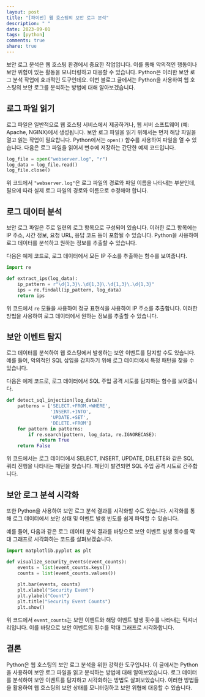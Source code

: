 ```yaml
---
layout: post
title: "[파이썬] 웹 호스팅의 보안 로그 분석"
description: " "
date: 2023-09-01
tags: [python]
comments: true
share: true
---
```


보안 로그 분석은 웹 호스팅 환경에서 중요한 작업입니다. 이를 통해 악의적인 행동이나 보안 위험이 있는 활동을 모니터링하고 대응할 수 있습니다. Python은 이러한 보안 로그 분석 작업에 효과적인 도구인데요. 이번 블로그 글에서는 Python을 사용하여 웹 호스팅의 보안 로그를 분석하는 방법에 대해 알아보겠습니다.

## 로그 파일 읽기

로그 파일은 일반적으로 웹 호스팅 서비스에서 제공하거나, 웹 서버 소프트웨어 (예: Apache, NGINX)에서 생성됩니다. 보안 로그 파일을 읽기 위해서는 먼저 해당 파일을 열고 읽는 작업이 필요합니다. Python에서는 `open()` 함수를 사용하여 파일을 열 수 있습니다. 다음은 로그 파일을 읽어서 변수에 저장하는 간단한 예제 코드입니다.

```python
log_file = open("webserver.log", "r")
log_data = log_file.read()
log_file.close()
```

위 코드에서 `"webserver.log"`은 로그 파일의 경로와 파일 이름을 나타내는 부분인데, 필요에 따라 실제 로그 파일의 경로와 이름으로 수정해야 합니다.

## 로그 데이터 분석

보안 로그 파일은 주로 일련의 로그 항목으로 구성되어 있습니다. 이러한 로그 항목에는 IP 주소, 시간 정보, 요청 URL, 응답 코드 등이 포함될 수 있습니다. Python을 사용하여 로그 데이터를 분석하고 원하는 정보를 추출할 수 있습니다.

다음은 예제 코드로, 로그 데이터에서 모든 IP 주소를 추출하는 함수를 보여줍니다.

```python
import re

def extract_ips(log_data):
    ip_pattern = r"\d{1,3}\.\d{1,3}\.\d{1,3}\.\d{1,3}"
    ips = re.findall(ip_pattern, log_data)
    return ips
```

위 코드에서 `re` 모듈을 사용하여 정규 표현식을 사용하여 IP 주소를 추출합니다. 이러한 방법을 사용하여 로그 데이터에서 원하는 정보를 추출할 수 있습니다.

## 보안 이벤트 탐지

로그 데이터를 분석하여 웹 호스팅에서 발생하는 보안 이벤트를 탐지할 수도 있습니다. 예를 들어, 악의적인 SQL 삽입을 감지하기 위해 로그 데이터에서 특정 패턴을 찾을 수 있습니다.

다음은 예제 코드로, 로그 데이터에서 SQL 주입 공격 시도를 탐지하는 함수를 보여줍니다.

```python
def detect_sql_injection(log_data):
    patterns = ['SELECT.+FROM.+WHERE',
                'INSERT.+INTO',
                'UPDATE.+SET',
                'DELETE.+FROM']
    for pattern in patterns:
        if re.search(pattern, log_data, re.IGNORECASE):
            return True
    return False
```

위 코드에서는 로그 데이터에서 SELECT, INSERT, UPDATE, DELETE와 같은 SQL 쿼리 진행을 나타내는 패턴을 찾습니다. 패턴이 발견되면 SQL 주입 공격 시도로 간주합니다.

## 보안 로그 분석 시각화

또한 Python을 사용하여 보안 로그 분석 결과를 시각화할 수도 있습니다. 시각화를 통해 로그 데이터에서 보안 상태 및 이벤트 발생 빈도를 쉽게 파악할 수 있습니다.

예를 들어, 다음과 같은 로그 데이터 분석 결과를 바탕으로 보안 이벤트 발생 횟수를 막대 그래프로 시각화하는 코드를 살펴보겠습니다.

```python
import matplotlib.pyplot as plt

def visualize_security_events(event_counts):
    events = list(event_counts.keys())
    counts = list(event_counts.values())
  
    plt.bar(events, counts)
    plt.xlabel("Security Event")
    plt.ylabel("Count")
    plt.title("Security Event Counts")
    plt.show()
```

위 코드에서 `event_counts`는 보안 이벤트와 해당 이벤트 발생 횟수를 나타내는 딕셔너리입니다. 이를 바탕으로 보안 이벤트의 횟수를 막대 그래프로 시각화합니다.

## 결론

Python은 웹 호스팅의 보안 로그 분석을 위한 강력한 도구입니다. 이 글에서는 Python을 사용하여 보안 로그 파일을 읽고 분석하는 방법에 대해 알아보았습니다. 로그 데이터를 분석하여 보안 이벤트를 탐지하고 시각화하는 방법도 살펴보았습니다. 이러한 방법들을 활용하여 웹 호스팅의 보안 상태를 모니터링하고 보안 위협에 대응할 수 있습니다.